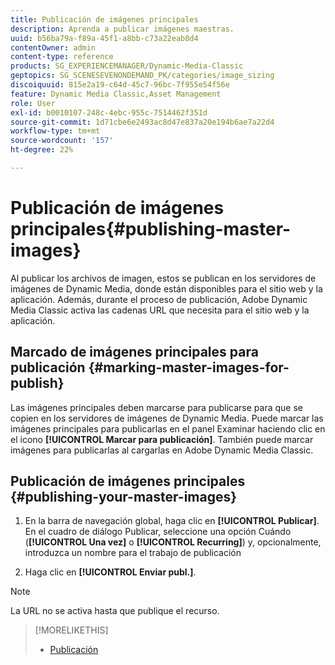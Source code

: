 ```yaml
---
title: Publicación de imágenes principales
description: Aprenda a publicar imágenes maestras.
uuid: b56ba79a-f89a-45f1-a8bb-c73a22eab8d4
contentOwner: admin
content-type: reference
products: SG_EXPERIENCEMANAGER/Dynamic-Media-Classic
geptopics: SG_SCENESEVENONDEMAND_PK/categories/image_sizing
discoiquuid: 815e2a19-c64d-45c7-96bc-7f955e54f56e
feature: Dynamic Media Classic,Asset Management
role: User
exl-id: b0010107-248c-4ebc-955c-7514462f351d
source-git-commit: 1d71cbe6e2493ac8d47e837a20e194b6ae7a22d4
workflow-type: tm+mt
source-wordcount: '157'
ht-degree: 22%

---
```


# Publicación de imágenes principales{#publishing-master-images}

Al publicar los archivos de imagen, estos se publican en los servidores de imágenes de Dynamic Media, donde están disponibles para el sitio web y la aplicación. Además, durante el proceso de publicación, Adobe Dynamic Media Classic activa las cadenas URL que necesita para el sitio web y la aplicación.

## Marcado de imágenes principales para publicación {#marking-master-images-for-publish}

Las imágenes principales deben marcarse para publicarse para que se copien en los servidores de imágenes de Dynamic Media. Puede marcar las imágenes principales para publicarlas en el panel Examinar haciendo clic en el icono **[!UICONTROL Marcar para publicación]**. También puede marcar imágenes para publicarlas al cargarlas en Adobe Dynamic Media Classic.

## Publicación de imágenes principales {#publishing-your-master-images}

1. En la barra de navegación global, haga clic en **[!UICONTROL Publicar]**. En el cuadro de diálogo Publicar, seleccione una opción Cuándo (**[!UICONTROL Una vez]** o **[!UICONTROL Recurring]**) y, opcionalmente, introduzca un nombre para el trabajo de publicación

1. Haga clic en **[!UICONTROL Enviar publ.]**.

>[!NOTE]
>
>La URL no se activa hasta que publique el recurso.

>[!MORELIKETHIS]
>
>* [Publicación](publishing-files.md#publishing_files)

